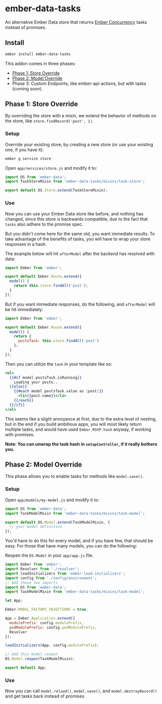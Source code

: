 # ember-data-tasks

An alternative Ember Data store that returns [Ember Concurrency] tasks instead of promises.

## Install

```sh
ember install ember-data-tasks
```

This addon comes in three phases:

- [Phase 1: Store Override](#phase-1-store-override)
- [Phase 2: Model Override](#phase-2-model-override)
- Phase 3: Custom Endpoints, like ember-api-actions, but with tasks (coming soon).

## Phase 1: Store Override

By overriding the store with a mixin, we extend the behavior of methods on the store, like `store.findRecord('post', 1)`.

### Setup

Override your existing store, by creating a new store (or use your existing one, if you have it):

```sh
ember g service store
```

Open `app/services/store.js` and modify it to:

```js
import DS from 'ember-data';
import TaskStoreMixin from 'ember-data-tasks/mixins/task-store';

export default DS.Store.extend(TaskStoreMixin);
```

### Use

Now you can use your Ember Data store like before, and nothing has changed, since this
store is backwards compatible, due to the fact that `tasks` also adhere to the promise spec.

But you didn't come here for the same old, you want immediate results.
To take advantage of the benefits of tasks, you will have to wrap your store responses in a hash.

The example below will hit `afterModel` after the backend has resolved with data:

```js
import Ember from 'ember';

export default Ember.Route.extend({
  model() {
    return this.store.findAll('post');
  }
});
```

But if you want immediate responses, do the following, and `afterModel` will
be hit immediately:

```js
import Ember from 'ember';

export default Ember.Route.extend({
  model() {
    return {
      postsTask: this.store.findAll('post')
    };
  }
});
```

Then you can utilize the `task` in your template like so:

```hbs
<ul>
  {{#if model.postsTask.isRunning}}
    Loading your posts..
  {{else}}
    {{#each model.postsTask.value as |post|}}
      <li>{{post.name}}</li>
    {{/each}}
  {{/if}}
</ul>
```

This seems like a slight annoyance at first, due to the extra level of nesting, but
in the end if you build ambitious apps, you will most likely return multiple
tasks, and would have used `Ember.RSVP.hash` anyway, if working with promises.

**Note: You can unwrap the task hash in `setupController`, if it really bothers you.**

## Phase 2: Model Override

This phase allows you to enable tasks for methods like `model.save()`.

### Setup

Open `app/models/my-model.js` and modify it to:

```js
import DS from 'ember-data';
import TaskModelMixin from 'ember-data-tasks/mixins/task-model';

export default DS.Model.extend(TaskModelMixin, {
  // your model definition
});
```

You'd have to do this for every model, and if you have few, that should be easy.
For those that have many models, you can do the following:

Reopen the `DS.Model` in your `app/app.js` file.

```js
import Ember from 'ember';
import Resolver from './resolver';
import loadInitializers from 'ember-load-initializers';
import config from './config/environment';
// Add these two imports
import DS from 'ember-data';
import TaskModelMixin from 'ember-data-tasks/mixins/task-model';

let App;

Ember.MODEL_FACTORY_INJECTIONS = true;

App = Ember.Application.extend({
  modulePrefix: config.modulePrefix,
  podModulePrefix: config.podModulePrefix,
  Resolver
});

loadInitializers(App, config.modulePrefix);

// Add this model reopen
DS.Model.reopen(TaskModelMixin);

export default App;
```

### Use

Now you can call `model.reload()`, `model.save()`, and `model.destroyRecord()` and get
tasks back instead of promises.

[Ember Concurrency]: http://ember-concurrency.com
